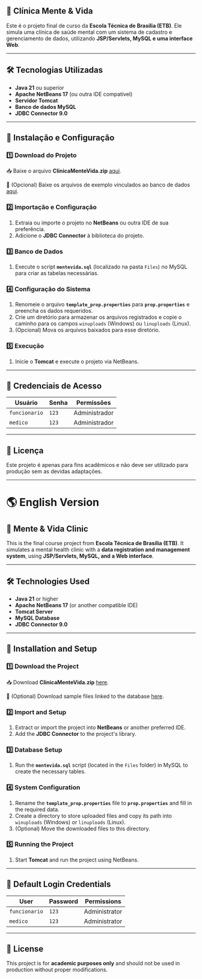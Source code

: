 ## 📌 Clínica Mente & Vida

Este é o projeto final de curso da **Escola Técnica de Brasília (ETB)**. Ele simula uma clínica de saúde mental com um sistema de cadastro e gerenciamento de dados, utilizando **JSP/Servlets, MySQL e uma interface Web**.

---

## 🛠️ Tecnologias Utilizadas

- **Java 21** ou superior  
- **Apache NetBeans 17** (ou outra IDE compatível)  
- **Servidor Tomcat**  
- **Banco de dados MySQL**  
- **JDBC Connector 9.0**  

---

## 🚀 Instalação e Configuração

### 1️⃣ Download do Projeto  
📥 Baixe o arquivo **ClinicaMenteVida.zip** [aqui](https://github.com/anri-kot/projetoFinalETB/releases/tag/v1.0.0).  

📂 (Opcional) Baixe os arquivos de exemplo vinculados ao banco de dados [aqui](https://drive.google.com/drive/folders/16WK5XyNw0MqhegMSJ1r9R6dUCrOJGuz5?usp=sharing).

### 2️⃣ Importação e Configuração  
1. Extraia ou importe o projeto no **NetBeans** ou outra IDE de sua preferência.  
2. Adicione o **JDBC Connector** à biblioteca do projeto.  

### 3️⃣ Banco de Dados  
1. Execute o script **`mentevida.sql`** (localizado na pasta `Files`) no MySQL para criar as tabelas necessárias.  

### 4️⃣ Configuração do Sistema  
1. Renomeie o arquivo **`template_prop.properties`** para **`prop.properties`** e preencha os dados requeridos.  
2. Crie um diretório para armazenar os arquivos registrados e copie o caminho para os campos `winuploads` (Windows) ou `linuploads` (Linux).  
3. (Opcional) Mova os arquivos baixados para esse diretório.  

### 5️⃣ Execução  
1. Inicie o **Tomcat** e execute o projeto via NetBeans.  

---

## 🔑 Credenciais de Acesso

| Usuário    | Senha | Permissões |
|------------|--------|------------------|
| `funcionario` | `123` | Administrador |
| `medico` | `123` | Administrador |

---

## 📜 Licença  
Este projeto é apenas para fins acadêmicos e não deve ser utilizado para produção sem as devidas adaptações.

---

# 🌎 English Version

## 📌 Mente & Vida Clinic

This is the final course project from **Escola Técnica de Brasília (ETB)**. It simulates a mental health clinic with a **data registration and management system**, using **JSP/Servlets, MySQL, and a Web interface**.

---

## 🛠️ Technologies Used

- **Java 21** or higher  
- **Apache NetBeans 17** (or another compatible IDE)  
- **Tomcat Server**  
- **MySQL Database**  
- **JDBC Connector 9.0**  

---

## 🚀 Installation and Setup

### 1️⃣ Download the Project  
📥 Download **ClinicaMenteVida.zip** [here](https://github.com/anri-kot/projetoFinalETB/releases/tag/v1.0.0).  

📂 (Optional) Download sample files linked to the database [here](https://drive.google.com/drive/folders/16WK5XyNw0MqhegMSJ1r9R6dUCrOJGuz5?usp=sharing).

### 2️⃣ Import and Setup  
1. Extract or import the project into **NetBeans** or another preferred IDE.  
2. Add the **JDBC Connector** to the project's library.  

### 3️⃣ Database Setup  
1. Run the **`mentevida.sql`** script (located in the `Files` folder) in MySQL to create the necessary tables.  

### 4️⃣ System Configuration  
1. Rename the **`template_prop.properties`** file to **`prop.properties`** and fill in the required data.  
2. Create a directory to store uploaded files and copy its path into `winuploads` (Windows) or `linuploads` (Linux).  
3. (Optional) Move the downloaded files to this directory.  

### 5️⃣ Running the Project  
1. Start **Tomcat** and run the project using NetBeans.  

---

## 🔑 Default Login Credentials

| User        | Password | Permissions |
|------------|----------|------------------|
| `funcionario` | `123` | Administrator |
| `medico` | `123` | Administrator |

---

## 📜 License  
This project is for **academic purposes only** and should not be used in production without proper modifications.

